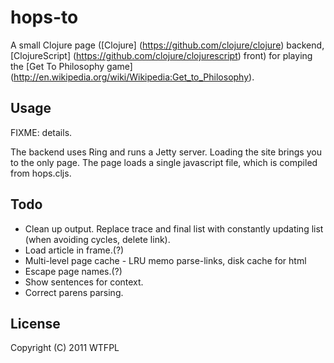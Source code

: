 # hops-to

A small Clojure page ([Clojure] (https://github.com/clojure/clojure)
backend, [ClojureScript] (https://github.com/clojure/clojurescript)
front) for playing the [Get To Philosophy game]
(http://en.wikipedia.org/wiki/Wikipedia:Get_to_Philosophy).

## Usage

FIXME: details.

The backend uses Ring and runs a Jetty server. Loading the site brings
you to the only page. The page loads a single javascript file, which
is compiled from hops.cljs.

## Todo

* Clean up output. Replace trace and final list with constantly
  updating list (when avoiding cycles, delete link).
* Load article in frame.(?)
* Multi-level page cache - LRU memo parse-links, disk cache for html
* Escape page names.(?)
* Show sentences for context.
* Correct parens parsing.

## License

Copyright (C) 2011 WTFPL
